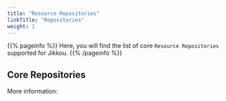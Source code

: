 ```yaml
---
title: "Resource Repositories"
linkTitle: "Repositories"
weight: 1
---
```


{{% pageinfo %}}
Here, you will find the list of core `Resource Repositories` supported for Jikkou.
{{% /pageinfo %}}

## Core Repositories

More information: